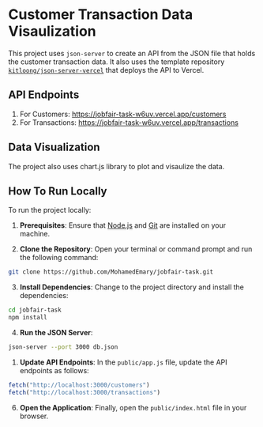 # Customer Transaction Data Visaulization

This project uses `json-server` to create an API from the JSON file that holds the customer transaction data. It also uses the template repository [`kitloong/json-server-vercel`](https://github.com/kitloong/json-server-vercel) that deploys the API to Vercel.

## API Endpoints

1. For Customers: <https://jobfair-task-w6uv.vercel.app/customers>
2. For Transactions: <https://jobfair-task-w6uv.vercel.app/transactions>

## Data Visualization

The project also uses chart.js library to plot and visaulize the data.

## How To Run Locally

To run the project locally:

1. **Prerequisites**: Ensure that [Node.js](https://nodejs.org/en/download) and [Git](https://git-scm.com/downloads) are installed on your machine.

2. **Clone the Repository**: Open your terminal or command prompt and run the following command:

```bash
git clone https://github.com/MohamedEmary/jobfair-task.git
```

3. **Install Dependencies**: Change to the project directory and install the dependencies:

```bash
cd jobfair-task
npm install
```

4. **Run the JSON Server**:

```bash
json-server --port 3000 db.json
```

1. **Update API Endpoints**: In the `public/app.js` file, update the API endpoints as follows:

```js
fetch("http://localhost:3000/customers")
fetch("http://localhost:3000/transactions")
```

6. **Open the Application**: Finally, open the `public/index.html` file in your browser.
